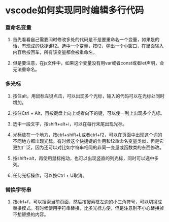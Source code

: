 # vscode如何实现同时编辑多行代码


### 重命名变量
1. 首先看看自己需要同时修改多处的代码是不是要重命名一个变量，如果是的话，有现成的快捷键f2。选中一个变量，按f2，弹出一个小窗口，在里面输入内容后按回车，所有该变量都会被重命名。  

2. 但是要注意，在js文件中，如果这个变量没有用var或者const或者let声明，会无法重命名。  

### 多光标
1. 按住alt，用鼠标左键点击，可以出现多个光标，输入的代码可以在光标处同时增加。

2. 按住Ctrl + Alt，再按键盘上向上或者向下的键，可以使一列上出现多个光标。

3. 选中一段文字，按shift+alt+i，可以在每行末尾出现光标。

4. 光标放在一个地方，按ctrl+shift+L或者ctrl+f2，可以在页面中出现这个词的不同地方都出现光标。有时候这个快捷键的作用和f2重命名变量类似，但是它更加广泛，因为还可以对比如字符串相同的非同一变量或函数类的东西修改。

5. 按shift+alt，再使用鼠标拖动，也可以出现竖直的列光标，同时可以选中多列。

6. 任何光标操作，可以按Ctrl + U取消。

### 替换字符串
1. 按ctrl+f，可以搜索当前页面，然后按搜索框左边的小三角符号，可以切换成替换模式。有时候使用字符串替换，比多光标方便，但是注意别不小心替换掉不想替换的内容。
